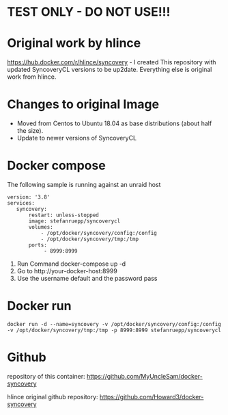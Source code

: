 # TEST ONLY - DO NOT USE!!!

# Original work by hlince 
https://hub.docker.com/r/hlince/syncovery - I created This repository with updated SyncoveryCL versions to be up2date. Everything else is original work from hlince.

# Changes to original Image
- Moved from Centos to Ubuntu 18.04 as base distributions (about half the size).
- Update to newer versions of SyncoveryCL

# Docker compose

The following sample is running against an unraid host

    version: '3.8'
    services:
       syncovery:
           restart: unless-stopped
           image: stefanruepp/syncoverycl
           volumes:
               - /opt/docker/syncovery/config:/config
               - /opt/docker/syncovery/tmp:/tmp
           ports:
                - 8999:8999

1. Run Command docker-compose up -d
2. Go to http://your-docker-host:8999
3. Use the username default and the password pass

# Docker run

    docker run -d --name=syncovery -v /opt/docker/syncovery/config:/config -v /opt/docker/syncovery/tmp:/tmp -p 8999:8999 stefanruepp/syncoverycl

# Github
repository of this container: https://github.com/MyUncleSam/docker-syncovery

hlince original github repository: https://github.com/Howard3/docker-syncovery
